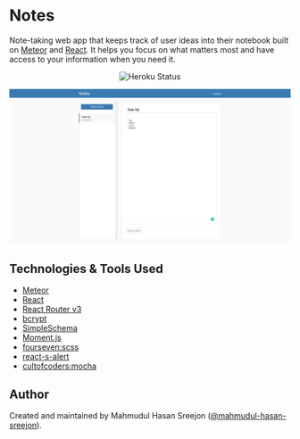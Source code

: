 # Notes

Note-taking web app that keeps track of user ideas into their notebook built on [Meteor](https://www.meteor.com/) and [React](https://reactjs.org/). It helps you focus on what matters most and have access to your information when you need it.

<p align="center">
  <img src="https://pyheroku-badge.herokuapp.com/?app=notes-mhs&style=flat" alt="Heroku Status" />
</p>

![demo](https://raw.githubusercontent.com/mahmudul-hasan-sreejon/notes/main/static/demo.png)

## Technologies & Tools Used

* [Meteor](https://www.meteor.com/)
* [React](https://reactjs.org/)
* [React Router v3](https://reacttraining.com/react-router/)
* [bcrypt](https://www.npmjs.com/package/bcrypt)
* [SimpleSchema](https://github.com/aldeed/simple-schema-js)
* [Moment.js](https://momentjs.com/)
* [fourseven:scss](https://atmospherejs.com/fourseven/scss)
* [react-s-alert](https://github.com/juliancwirko/react-s-alert)
* [cultofcoders:mocha](https://atmospherejs.com/cultofcoders/mocha)

## Author

Created and maintained by Mahmudul Hasan Sreejon ([@mahmudul-hasan-sreejon](https://www.mahmudul-hasan-sreejon.com/)).
